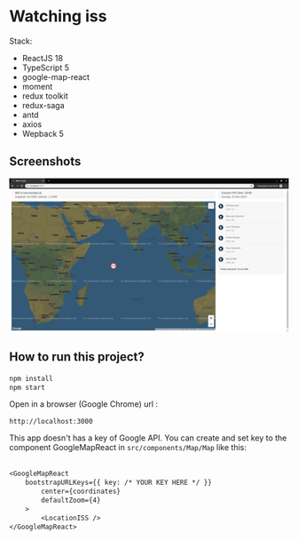 # Watching iss

Stack:
- ReactJS 18
- TypeScript 5
- google-map-react
- moment
- redux toolkit
- redux-saga
- antd 
- axios
- Wepback 5


## Screenshots

<img src="https://github.com/vadim9999/watching-iss/blob/master/screenshots/screenshot1.png">

## How to run this project?


```
npm install 
npm start
```

Open in a browser (Google Chrome) url :
```
http://localhost:3000
```

This app doesn't has a key of Google API. You can create and set key to the component GoogleMapReact in `src/components/Map/Map` like this:

```

<GoogleMapReact
    bootstrapURLKeys={{ key: /* YOUR KEY HERE */ }}
        center={coordinates}
        defaultZoom={4}
    >
        <LocationISS />
</GoogleMapReact>

```
